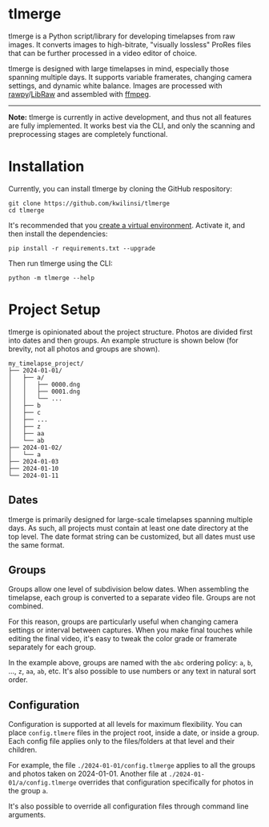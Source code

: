# tlmerge

tlmerge is a Python script/library for developing timelapses from raw images. It converts images to high-bitrate, "visually lossless" ProRes files that can be further processed in a video editor of choice.

tlmerge is designed with large timelapses in mind, especially those spanning multiple days. It supports variable framerates, changing camera settings, and dynamic white balance. Images are processed with [rawpy](https://github.com/letmaik/rawpy)/[LibRaw](https://www.libraw.org/) and assembled with [ffmpeg](https://ffmpeg.org/).

---

**Note:** tlmerge is currently in active development, and thus not all features are fully implemented. It works best via the CLI, and only the scanning and preprocessing stages are completely functional.

# Installation

Currently, you can install tlmerge by cloning the GitHub respository:

```
git clone https://github.com/kwilinsi/tlmerge
cd tlmerge
```

It's recommended that you [create a virtual environment](https://packaging.python.org/en/latest/guides/installing-using-pip-and-virtual-environments/#create-and-use-virtual-environments). Activate it, and then install the dependencies:

```
pip install -r requirements.txt --upgrade
```

Then run tlmerge using the CLI:

```
python -m tlmerge --help
```

# Project Setup

tlmerge is opinionated about the project structure. Photos are divided first into dates and then groups. An example structure is shown below (for brevity, not all photos and groups are shown).

```
my_timelapse_project/
├── 2024-01-01/
│   ├── a/
│   │   ├── 0000.dng
│   │   ├── 0001.dng
│   │   └── ...
│   ├── b
│   ├── c
│   ├── ...
│   ├── z
│   ├── aa
│   └── ab
├── 2024-01-02/
│   └── a
├── 2024-01-03
├── 2024-01-10
└── 2024-01-11
```

## Dates

tlmerge is primarily designed for large-scale timelapses spanning multiple days. As such, all projects must contain at least one date directory at the top level. The date format string can be customized, but all dates must use the same format.

## Groups

Groups allow one level of subdivision below dates. When assembling the timelapse, each group is converted to a separate video file. Groups are not combined.

For this reason, groups are particularly useful when changing camera settings or interval between captures. When you make final touches while editing the final video, it's easy to tweak the color grade or framerate separately for each group.

In the example above, groups are named with the `abc` ordering policy: `a`, `b`, ..., `z`, `aa`, `ab`, etc. It's also possible to use numbers or any text in natural sort order.

## Configuration

Configuration is supported at all levels for maximum flexibility. You can place `config.tlmere` files in the project root, inside a date, or inside a group. Each config file applies only to the files/folders at that level and their children.

For example, the file `./2024-01-01/config.tlmerge` applies to all the groups and photos taken on 2024-01-01. Another file at `./2024-01-01/a/config.tlmerge` overrides that configuration specifically for photos in the group `a`.

It's also possible to override all configuration files through command line arguments.
